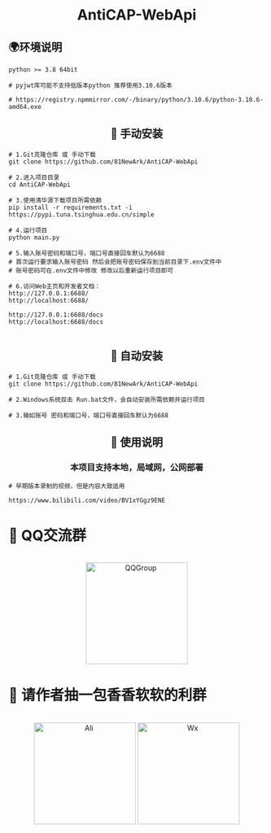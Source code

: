 <div align="center">

# AntiCAP-WebApi

</div>

## 🌍环境说明
```
python >= 3.8 64bit

# pyjwt库可能不支持低版本python 推荐使用3.10.6版本 

# https://registry.npmmirror.com/-/binary/python/3.10.6/python-3.10.6-amd64.exe

```

<div align="center">

## 📁 手动安装

</div>



```
# 1.Git克隆仓库 或 手动下载
git clone https://github.com/81NewArk/AntiCAP-WebApi

# 2.进入项目目录
cd AntiCAP-WebApi

# 3.使用清华源下载项目所需依赖
pip install -r requirements.txt -i https://pypi.tuna.tsinghua.edu.cn/simple

# 4.运行项目
python main.py

# 5.输入账号密码和端口号，端口号直接回车默认为6688
# 首次运行要求输入账号密码 然后会把账号密码保存到当前目录下.env文件中 
# 账号密码可在.env文件中修改 修改以后重新运行项目即可

# 6.访问Web主页和开发者文档：
http://127.0.0.1:6688/
http://localhost:6688/

http://127.0.0.1:6688/docs
http://localhost:6688/docs


```

<div align="center">

## 🤖 自动安装

</div>

```
# 1.Git克隆仓库 或 手动下载
git clone https://github.com/81NewArk/AntiCAP-WebApi

# 2.Windows系统双击 Run.bat文件，会自动安装所需依赖并运行项目

# 3.输如账号 密码和端口号，端口号直接回车默认为6688

```


<div align="center">

## 📄 使用说明

### 本项目支持本地，局域网，公网部署

</div>

```
# 早期版本录制的视频，但是内容大致适用

https://www.bilibili.com/video/BV1xYGgz9ENE
```
# 🐧 QQ交流群

<br>

<div align="center">

<img src="https://free.picui.cn/free/2025/07/04/6867f1907d1a0.png" alt="QQGroup" width="200" height="200">

</div>

# 🚬 请作者抽一包香香软软的利群
<br>

<div align="center">

<img src="https://free.picui.cn/free/2025/07/04/6867efd0bd67e.png" alt="Ali" width="200" height="200">
<img src="https://free.picui.cn/free/2025/07/04/6867efd0d7cbb.png" alt="Wx" width="200" height="200">

</div>




